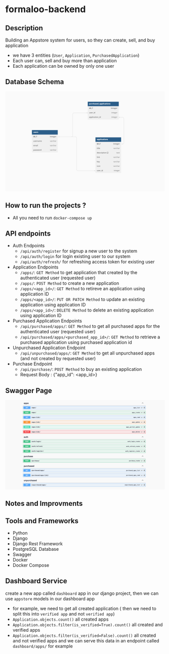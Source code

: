# formaloo-backend

## Description
Building an Appstore system for users, so they can create, sell, and buy application
- we have 3 entities (`User`, `Application`, `PurchasedApplication`)
- Each user can, sell and buy more than application
- Each application can be owned by only one user

## Database Schema
![alt text](https://github.com/a-samir97/formaloo-backend/blob/main/docs/database.png)

## How to run the projects ?
- All you need to run `docker-compose up`

## API endpoints 
- Auth Endpoints
  - `/api/auth/register` for signup a new user to the system
  - `/api/auth/login` for login existing user to our system
  - `/api/auth/refresh/` for refreshing access token for existing user
- Application Endpoints
  - `/apps/`: `GET Method` to get application that created by the authenticated user (requested user)
  - `/apps/`: `POST Method` to create a new application
  - `/apps/<app_id>/`: `GET Method` to retireve an application using application ID
  - `/apps/<app_id>/`: `PUT OR PATCH Method` to update an existing application using application ID
  - `/apps/<app_id>/`: `DELETE Method` to delete an existing application using application ID
- Purchased Application Endpoints
  - `/api/purchased/apps/`: `GET Method` to get all purchased apps for the authenticated user (requested user)
  - `/api/purchased/apps/<purchased_app_id>/`: `GET Method` to retrieve a purchased application using purchased application id
- Unpurchased Application Endpoint
  - `/api/unpurchased/apps/`: `GET Method` to get all unpurchased apps (and not created by requested user)
- Purchase Endpoint
  - `/api/purchase/`: `POST Method` to buy an existing application
  - Request Body : {"app_id": <app_id>}
     
## Swagger Page 
![alt text](https://github.com/a-samir97/formaloo-backend/blob/main/docs/swagger.png)
## Notes and Improvments

## Tools and Frameworks
- Python
- Django
- Django Rest Framework
- PostgreSQL Database
- Swagger
- Docker
- Docker Compose

## Dashboard Service
create a new app called `dashboard` app in our django project, then we can use `appstore` models in our dashboard app
- for example, we need to get all created application ( then we need to split this into `verified app` and not `verified app`)
- `Application.objects.count()` all created apps
- `Application.objects.filter(is_verified=True).count()` all created and verified apps
- `Application.objects.filter(is_verified=False).count()` all created and not verified apps
and we can serve this data in an endpoint called `dashboard/apps/` for example
